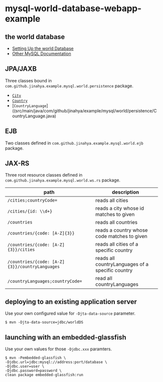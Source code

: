 # mysql-world-database-webapp-example

## the world database
* <a href="https://dev.mysql.com/doc/world-setup/en/">Setting Up the world Database</a>
* <a href="https://dev.mysql.com/doc/index-other.html">Other MySQL Documentation</a>

## JPA/JAXB
Three classes bound in `com.github.jinahya.example.mysql.world.persistence` package.
* [`City`](src/main/java/com/github/jinahya/example/mysql/world/persistence/City.java)
* [`Country`](src/main/java/com/github/jinahya/example/mysql/world/persistence/Country.java)
* [`CountryLanguage`]((src/main/java/com/github/jinahya/example/mysql/world/persistence/CountryLanguage.java)

## EJB
Two classes defined in `com.github.jinahya.example.mysql.world.ejb` package.

## JAX-RS
Three root resource classes defined in `com.github.jinahya.example.mysql.world.ws.rs` package.

|path                                          |description|
|----------------------------------------------|-----------|
|`/cities;countryCode=`                        |reads all cities|
|`/cities/{id: \\d+}`                          |reads a city whose id matches to given|
|`/countries`                                  |reads all countries|
|`/countries/{code: [A-Z]{3}}`                 |reads a country whose code matches to given|
|`/countries/{code: [A-Z]{3}}/cities`          |reads all cities of a specific country|
|`/countries/{code: [A-Z]{3}}/countryLanguages`|reads all countryLanguages of a specific country|
|`/countryLanguages;countryCode=`              |read all countryLanguages|

## deploying to an existing application server
Use your own configured value for `-Djta-data-source` parameter.
````
$ mvn -Djta-data-source=jdbc/worldDS
````

## launching with an embedded-glassfish
Use your own values for those `-Djdbc.xxx` paramters.
````
$ mvn -Pembedded-glassfish \
-Djdbc.url=jdbc:mysql://address:port/database \
-Djdbc.user=user \
-Djdbc.password=password \
clean package embedded-glassfish:run
````
